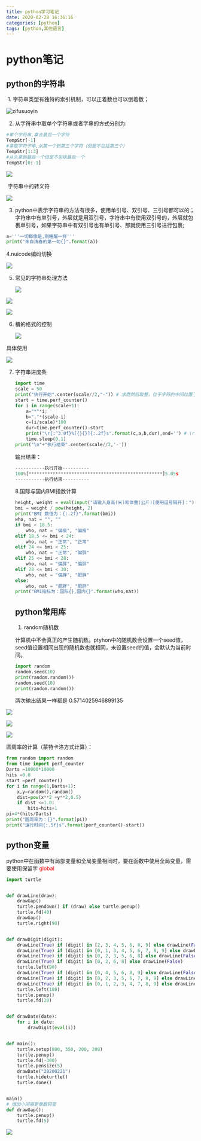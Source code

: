 ```yaml
---
title: python学习笔记
date: 2020-02-28 16:36:16
categories: [python]
tags: [python,其他语言]
---
```


# python笔记

## python的字符串

​	1. 字符串类型有独特的索引机制，可以正着数也可以倒着数；

![zifusuoyin](zifusuoyin.PNG)

2. 从字符串中取单个字符串或者字串的方式分别为:

``` python
#单个字符串,拿去最后一个字符
TempStr[-1] 
#拿取字符子串,从第一个到第三个字符（但是不包括第三个）
TempStr[1:3]
#从头拿到最后一个但是不包括最后一个
TempStr[0:-1] 
```

![](zifusuoyin2.PNG)

​	字符串中的转义符

![](zhuanyiofu.PNG)

3. python中表示字符串的方法有很多，使用单引号、双引号、三引号都可以的；字符串中有单引号，外层就是用双引号，字符串中有使用双引号的，外层就包裹单引号，如果字符串中有双引号也有单引号、那就使用三引号进行包裹;


``` python
a='''一切都像是,刚睡醒一样'''
print("朱自清春的第一句{}".format(a))
```

4.nuicode编码切换

![](nuicode.PNG)

5. 常见的字符串处理方法

   ![](method1.PNG)

![](method2.PNG)

![](method3.PNG)

6. 槽的格式的控制

   ![](caogeshi.PNG)

具体使用

![](demo.PNG)

7. 字符串进度条

   ``` python
   import time
   scale = 50
   print("执行开始".center(scale//2,"-")) # 求商然后取整，位于字符的中间位置了
   start = time.perf_counter()
   for i in range(scale+1):
       a="*"*i;
       b="."*(scale-i)
       c=(i/scale)*100
       dur=time.perf_counter()-start
       print("\r{:^3.0f}%[{}{}]{:.2f}s".format(c,a,b,dur),end='') # \r移动光标到最开始的位置
       time.sleep(0.1)
   print("\n"+"执行结束".center(scale//2,'-'))
   ```

   输出结果：

   ``` python
   -----------执行开始----------
   100%[**************************************************]5.05s
   -----------执行结束----------
   ```

   8.国际与国内BMI指数计算

   ``` python
   height, weight = eval(input("请输入身高(米)和体重(公斤)[使用逗号隔开]："))
   bmi = weight / pow(height, 2)
   print("BMI 数值为：{:.2f}".format(bmi))
   who, nat = "", ""
   if bmi < 18.5:
       who, nat = "偏瘦", "偏瘦"
   elif 18.5 <= bmi < 24:
       who, nat = "正常", "正常"
   elif 24 <= bmi < 25:
       who, nat = "正常", "偏胖"
   elif 25 <= bmi < 28:
       who, nat = "偏胖", "偏胖"
   elif 28 <= bmi < 30:
       who, nat = "偏胖", "肥胖"
   else:
       who, nat = "肥胖", "肥胖"
   print("BMI指标为：国际{},国内{}".format(who,nat))
   ```

   ## python常用库

   1. random随机数

   计算机中不会真正的产生随机数。ptyhon中的随机数会设置一个seed值，seed值设置相同出现的随机数也就相同，未设置seed的值，会默认为当前时间。

   ``` python
   import random
   random.seed(10)
   print(random.random())
   random.seed(10)
   print(random.random())
   ```

   两次输出结果一样都是 0.5714025946899135

![](random1.PNG)

![](random2.PNG)

![](random3.PNG)

圆周率的计算（蒙特卡洛方式计算）：

``` python
from random import random
from time import perf_counter
Darts =10000*10000
hits =0.0
start =perf_counter()
for i in range(1,Darts+1):
    x,y=random(),random()
    dist=pow(x**2 +y**2,0.5)
    if dist <=1.0:
        hits=hits+1
pi=4*(hits/Darts)
print("圆周率为：{}".format(pi))
print("运行时间{:.5f}s".format(perf_counter()-start))
```

## python变量

python中在函数中有局部变量和全局变量相同时，要在函数中使用全局变量，需要使用保留字 <span style="color:red">global</span>

``` python
import turtle


def drawLine(draw):
    drawGap()
    turtle.pendown() if (draw) else turtle.penup()
    turtle.fd(40)
    drawGap()
    turtle.right(90)


def drawDigit(digit):
    drawLine(True) if (digit) in [2, 3, 4, 5, 6, 8, 9] else drawLine(False)
    drawLine(True) if (digit) in [0, 1, 3, 4, 5, 6, 7, 8, 9] else drawLine(False)
    drawLine(True) if (digit) in [0, 2, 3, 5, 6, 8] else drawLine(False)
    drawLine(True) if (digit) in [0, 2, 6, 8] else drawLine(False)
    turtle.left(90)
    drawLine(True) if (digit) in [0, 4, 5, 6, 8, 9] else drawLine(False)
    drawLine(True) if (digit) in [0, 2, 3, 5, 6, 7, 8, 9] else drawLine(False)
    drawLine(True) if (digit) in [0, 1, 2, 3, 4, 7, 8, 9] else drawLine(False)
    turtle.left(180)
    turtle.penup()
    turtle.fd(20)


def drawDate(date):
    for i in date:
        drawDigit(eval(i))


def main():
    turtle.setup(800, 350, 200, 200)
    turtle.penup()
    turtle.fd(-300)
    turtle.pensize(5)
    drawDate("20200221")
    turtle.hideturtle()
    turtle.done()


main()
# 增加小间隔更像数码管
def drawGap():
    turtle.penup()
    turtle.fd(5)

```

![](date1.PNG)

